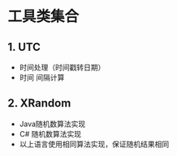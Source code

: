 # 工具类集合
## 1. UTC 
* 时间处理（时间戳转日期）
* 时间 间隔计算

## 2. XRandom 
* Java随机数算法实现
* C# 随机数算法实现
* 以上语言使用相同算法实现，保证随机结果相同
